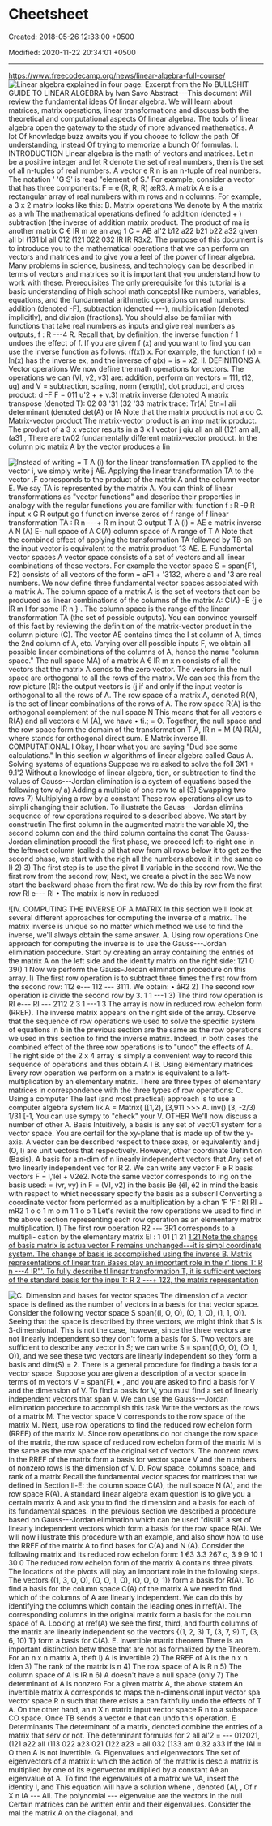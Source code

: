 # Cheetsheet

Created: 2018-05-26 12:33:00 +0500

Modified: 2020-11-22 20:34:01 +0500

---

<https://www.freecodecamp.org/news/linear-algebra-full-course/>
![Linear algebra explained in four page: Excerpt from the No BULLSHIT GUIDE TO LINEAR ALGEBRA by Ivan Savo Abstract---This document Will review the fundamental ideas Of linear algebra. We will learn about matrices, matrix operations, linear transformations and discuss both the theoretical and computational aspects Of linear algebra. The tools of linear algebra open the gateway to the study of more advanced mathematics. A lot Of knowledge buzz awaits you if you choose to follow the path Of understanding, instead Of trying to memorize a bunch Of formulas. I. INTRODUCTION Linear algebra is the math of vectors and matrices. Let n be a positive integer and let R denote the set of real numbers, then is the set of all n-tuples of real numbers. A vector e R n is an n-tuple of real numbers. The notation ' 'G S' is read "element of S." For example, consider a vector that has three components: F = e (R, R, R) æR3. A matrix A e is a rectangular array of real numbers with m rows and n columns. For example, a 3 x 2 matrix looks like this: B. Matrix operations We denote by A the matrix as a wh The mathematical operations defined fo addition (denoted + ) subtraction (the inverse of addition matrix product. The product of ma is another matrix C € IR m xe an avg 1 C = AB al'2 b12 a22 b21 b22 a32 given all bl (131 bl all 012 (121 022 032 IR IR R3x2. The purpose of this document is to introduce you to the mathematical operations that we can perform on vectors and matrices and to give you a feel of the power of linear algebra. Many problems in science, business, and technology can be described in terms of vectors and matrices so it is important that you understand how to work with these. Prerequisites The only prerequisite for this tutorial is a basic understanding of high school math conceptsl like numbers, variables, equations, and the fundamental arithmetic operations on real numbers: addition (denoted -F), subtraction (denoted ---), multiplication (denoted implicitly), and division (fractions). You should also be familiar with functions that take real numbers as inputs and give real numbers as outputs, f : R ---4 R. Recall that, by definition, the inverse function f 1 undoes the effect of f. If you are given f (x) and you want to find you can use the inverse function as follows: (f(x)) x. For example, the function f (x) = In(x) has the inverse ex, and the inverse of g(x) = is = x2. Il. DEFINITIONS A. Vector operations We now define the math operations for vectors. The operations we can (VI, v2, v3) are: addition, perform on vectors = 111, t12, ug) and V = subtraction, scaling, norm (length), dot product, and cross product: d -F F = 011 u'2 + + v.3) matrix inverse (denoted A matrix transpose (denoted T): 02 03 '31 (32 '33 matrix trace: Tr(A) Etn=l aii determinant (denoted det(A) or IA Note that the matrix product is not a co C. Matrix-vector product The matrix-vector product is an imp matrix product. The product of a 3 x vector results in a 3 x I vector j giu all an all (121 am all, (a31 , There are tw02 fundamentally different matrix-vector product. In the column pic matrix A by the vector produces a lin ](media/Cheetsheet-image1.png)

![Instead of writing = T A (i) for the linear transformation TA applied to the vector i, we simply write j AE. Applying the linear transformation TA to the vector .F corresponds to the product of the matrix A and the column vector E. We say TA is represented by the matrix A. You can think of linear transformations as "vector functions" and describe their properties in analogy with the regular functions you are familiar with: function f : R -9 R input x G R output go f function inverse zeros of f range of f linear transformation TA : R n ---+ R m input G output T A (i) = AE e matrix inverse A N (A) E- null space of A C(A) column space of A range of T A Note that the combined effect of applying the transformation TA followed by TB on the input vector is equivalent to the matrix product 13 AE. E. Fundamental vector spaces A vector space consists of a set of vectors and all linear combinations of these vectors. For example the vector space S = span{F1, F2} consists of all vectors of the form = aF1 + '3132, where a and '3 are real numbers. We now define three fundamental vector spaces associated with a matrix A. The column space of a matrix A is the set of vectors that can be produced as linear combinations of the columns of the matrix A: C(A) -E {j e IR m I for some IR n } . The column space is the range of the linear transformation TA (the set of possible outputs). You can convince yourself of this fact by reviewing the definition of the matrix-vector product in the column picture (C). The vector AE contains times the I st column of A, times the 2nd column of A, etc. Varying over all possible inputs F, we obtain all possible linear combinations of the columns of A, hence the name "column space." The null space MA) of a matrix A € IR m x n consists of all the vectors that the matrix A sends to the zero vector. The vectors in the null space are orthogonal to all the rows of the matrix. We can see this from the row picture (R): the output vectors is (j if and only if the input vector is orthogonal to all the rows of A. The row space of a matrix A, denoted R(A), is the set of linear combinations of the rows of A. The row space R(A) is the orthogonal complement of the null space N This means that for all vectors e R(A) and all vectors e M (A), we have • ti.; = O. Together, the null space and the row space form the domain of the transformation T A, IR n = M (A) R(Ä), where stands for orthogonal direct sum. E Matrix inverse Ill. COMPUTATIONAL I Okay, I hear what you are saying "Dud see some calculations." In this section w algorithms of linear algebra called Gaus A. Solving systems of equations Suppose we're asked to solve the foll 3X1 + 9.1'2 Without a knowledge of linear algebra, tion, or subtraction to find the values of Gauss---Jordan elimination is a system of equations based the following tow o/ a) Adding a multiple of one row to al {3) Swapping two rows 7) Multiplying a row by a constant These row operations allow us to simpli changing their solution. To illustrate the Gauss---Jordan elimina sequence of row operations required to s described above. We start by constructin The first column in the augmented matri: the variable Xl, the second column con and the third column contains the const The Gauss-Jordan elimination procedl the first phase, we proceed left-to-right one in the leftmost column (called a pil that row from all rows below it to get ze the second phase, we start with the righ all the numbers above it in the same co I) 2) 3) The first step is to use the pivot Il variable in the second row. We the first row from the second row, Next, we create a pivot in the sec We now start the backward phase from the first row. We do this by row from the first row RI e--- RI • The matrix is now in reduced ](media/Cheetsheet-image2.png)

![IV. COMPUTING THE INVERSE OF A MATRIX In this section we'll look at several different approaches for computing the inverse of a matrix. The matrix inverse is unique so no matter which method we use to find the inverse, we'll always obtain the same answer. A. Using row operations One approach for computing the inverse is to use the Gauss---Jordan elimination procedure. Start by creating an array containing the entries of the matrix A on the left side and the identity matrix on the right side: 121 0 39() 1 Now we perform the Gauss-Jordan elimination procedure on this array. l) The first row operation is to subtract three times the first row from the second row: 112 e--- 112 --- 3111. We obtain: • åR2 2) The second row operation is divide the second row by 3. 1 1 ---1 3) The third row operation is RI e--- RI --- 2112 2 3 1 ---1 3 The array is now in reduced row echelon form (RREF). The inverse matrix appears on the right side of the array. Observe that the sequence of row operations we used to solve the specific system of equations in b in the previous section are the same as the row operations we used in this section to find the inverse matrix. Indeed, in both cases the combined effect of the three row operations is to "undo" the effects of A. The right side of the 2 x 4 array is simply a convenient way to record this sequence of operations and thus obtain A I B. Using elementary matrices Every row operation we perform on a matrix is equivalent to a left- multiplication by an elementary matrix. There are three types of elementary matrices in correspondence with the three types of row operations: C. Using a computer The last (and most practical) approach is to use a computer algebra system lik A = Matrix( [[1,2), [3,911 >>> A. inv() [3, -2/3) 1/31 [-1, You can use sympy to "check" your V. OTHER We'll now discuss a number of other A. Basis Intuitively, a basis is any set of vect01 system for a vector space. You are certail for the xy-plane that is made up of tw the y-axis. A vector can be described respect to these axes, or equivalently and j (O, I) are unit vectors that respectively. However, other coordinate Definition (Basis). A basis for a n-dim of n linearly independent vectors that Any set of two linearly independent vec for R 2. We can write any vector F e R basis vectors F = l,'lél + V2é2. Note the same vector corresponds to ing on the basis used: = (vr, vy) in F = (VI, v2) in the basis Be {él, é2 in mind the basis with respect to whict necessary specify the basis as a subscril Converting a coordinate vector from performed as a multiplication by a chan 'F 'F : RI RI + mR2 1 o o 1 m o m 1 1 o o 1 Let's revisit the row operations we used to find in the above section representing each row operation as an elementary matrix multiplication. l) The first row operation R2 --- 3R1 corresponds to a multipli- cation by the elementary matrix El : 1 01 [1 21 [1 21 Note the change of basis matrix is actua vector F remains unchanged---it is simpl coordinate system. The change of basis is accomplished using the inverse B. Matrix representations of linear tran Bases play an important role in the r' tions T: R n ---4 IR"'. To fully describe tl linear transformation T, it is sufficient vectors of the standard basis for the inpu T: R 2 ---+ 122, the matrix representation ](media/Cheetsheet-image3.png)

![C. Dimension and bases for vector spaces The dimension of a vector space is defined as the number of vectors in a bæsis for that vector space. Consider the following vector space S span{(l, O, O), (O, 1, O), (1, 1, O)}. Seeing that the space is described by three vectors, we might think that S is 3-dimensional. This is not the case, however, since the three vectors are not linearly independent so they don't form a basis for S. Two vectors are sufficient to describe any vector in S; we can write S = span{(1,O, O), (O, 1, O)}, and we see these two vectors are linearly independent so they form a basis and dim(S) = 2. There is a general procedure for finding a basis for a vector space. Suppose you are given a description of a vector space in terms of m vectors V = span{FI, • , and you are asked to find a basis for V and the dimension of V. To find a basis for V, you must find a set of linearly independent vectors that span V. We can use the Gauss---Jordan elimination procedure to accomplish this task Write the vectors as the rows of a matrix M. The vector space V corresponds to the row space of the matrix M. Next, use row operations to find the reduced row echelon form (RREF) of the matrix M. Since row operations do not change the row space of the matrix, the row space of reduced row echelon form of the matrix M is the same as the row space of the original set of vectors. The nonzero rows in the RREF of the matrix form a basis for vector space V and the numbers of nonzero rows is the dimension of V. D. Row space, columns space, and rank of a matrix Recall the fundamental vector spaces for matrices that we defined in Section Il-E: the column space C(A), the null space N (A), and the row space R(A). A standard linear algebra exam question is to give you a certain matrix A and ask you to find the dimension and a basis for each of its fundamental spaces. In the previous section we described a procedure based on Gauss---Jordan elimination which can be used "distill" a set of linearly independent vectors which form a basis for the row space R(A). We will now illustrate this procedure with an example, and also show how to use the RREF of the matrix A to find bases for C(A) and N (A). Consider the following matrix and its reduced row echelon form: 1 €3 3.3 267 c, 3 9 9 10 1 30 0 The reduced row echelon form of the matrix A contains three pivots. The locations of the pivots will play an important role in the following steps. The vectors {(1, 3, O, O), (O, O, 1, O), (O, O, O, 1)} form a basis for R(A). To find a basis for the column space C(A) of the matrix A we need to find which of the columns of A are linearly independent. We can do this by identifying the columns which contain the leading ones in rref(A). The corresponding columns in the original matrix form a basis for the column space of A. Looking at rref(A) we see the first, third, and fourth columns of the matrix are linearly independent so the vectors {(1, 2, 3) T, (3, 7, 9) T, (3, 6, 10) T} form a basis for C(A). E. Invertible matrix theorem There is an important distinction betw those that are not as formalized by the Theorem. For an n x n matrix A, theft l) A is invertible 2) The RREF of A is the n x n iden 3) The rank of the matrix is n 4) The row space of A is R n 5) The column space of A is IR n 6) A doesn't have a null space (only 7) The determinant of A is nonzero For a given matrix A, the above statem An invertible matrix A corresponds tc maps the n-dimensional input vector spa vector space R n such that there exists a can faithfully undo the effects of T A. On the other hand, an n X n matrix input vector space R n to a subspace CO space. Once TB sends a vector e that can undo this operation. E Determinants The determinant of a matrix, denoted combine the entries of a matrix that serv or not. The determinant formulas for 2 all al'2 = --- 012021, (121 a22 all (113 022 a23 021 (122 a23 = all 032 (133 am 0.32 a33 If the IAI = O then A is not invertible. G. Eigenvalues and eigenvectors The set of eigenvectors of a matrix i: which the action of the matrix is desc a matrix is multiplied by one of its eigenvector multiplied by a constant Aé an eigenvalue of A. To find the eigenvalues of a matrix we VA, insert the identity I, and This equation will have a solution whene , denoted {Al, , Of r X n IA --- All. The polynomial --- eigenvalue are the vectors in the null Certain matrices can be written entir and their eigenvalues. Consider the mal the matrix A on the diagonal, and ](media/Cheetsheet-image4.png)
